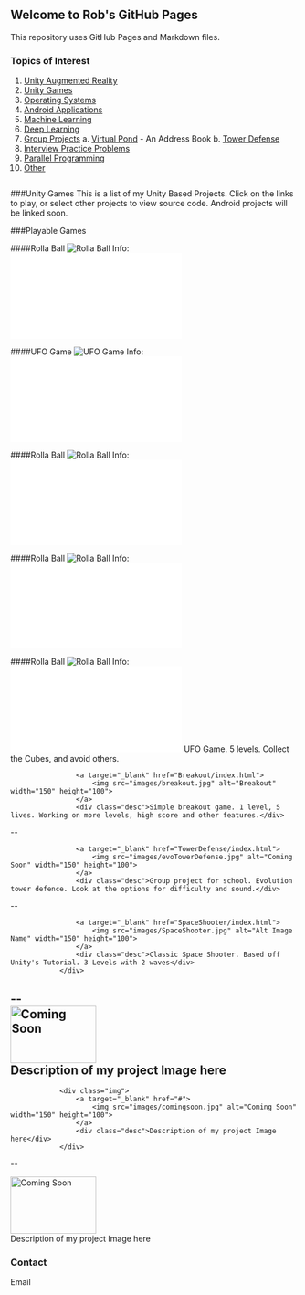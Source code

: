 ## Welcome to Rob's GitHub Pages

This repository uses GitHub Pages and Markdown files.

### Topics of Interest
1. [Unity Augmented Reality](https://robsap.github.io/#)
2. [Unity Games](https://robsap.github.io/#)
3. [Operating Systems](https://robsap.github.io/#)
4. [Android Applications](https://robsap.github.io/#)
5. [Machine Learning](https://robsap.github.io/#)
6. [Deep Learning](https://robsap.github.io/#)
7. [Group Projects](https://robsap.github.io/#)
  a. [Virtual Pond](https://robsap.github.io/#) - An Address Book
  b. [Tower Defense](https://robsap.github.io/#)
8. [Interview Practice Problems](https://robsap.github.io/#)
9. [Parallel Programming](https://robsap.github.io/#)
10. [Other](https://robsap.github.io/#)

```markdown

```
###Unity Games
This is a list of my Unity Based Projects. Click on the links to play, or select other projects to view source code.
Android projects will be linked soon.
							 
###Playable Games

####Rolla Ball
![Rolla Ball](/images/BallRoller.jpg)
Info: ![Rolla Ball](BallRoller/index.html)

####UFO Game
![UFO Game](images/UFOGame.jpg)
Info: ![Rolla Ball](/images/UFOGame/index.html)

####Rolla Ball
![Rolla Ball](/images/BallRoller.jpg)
Info: ![Rolla Ball](BallRoller/index.html)

####Rolla Ball
![Rolla Ball](/images/BallRoller.jpg)
Info: ![Rolla Ball](BallRoller/index.html)

####Rolla Ball
![Rolla Ball](/images/BallRoller.jpg)
Info: ![Rolla Ball](BallRoller/index.html) UFO Game. 5 levels. Collect the Cubes, and avoid others.



					<a target="_blank" href="Breakout/index.html">
						<img src="images/breakout.jpg" alt="Breakout" width="150" height="100">
					</a>
					<div class="desc">Simple breakout game. 1 level, 5 lives. Working on more levels, high score and other features.</div>
					
--


					<a target="_blank" href="TowerDefense/index.html">
						<img src="images/evoTowerDefense.jpg" alt="Coming Soon" width="150" height="100">
					</a>
					<div class="desc">Group project for school. Evolution tower defence. Look at the options for difficulty and sound.</div>

--

					<a target="_blank" href="SpaceShooter/index.html">
						<img src="images/SpaceShooter.jpg" alt="Alt Image Name" width="150" height="100">
					</a>
					<div class="desc">Classic Space Shooter. Based off Unity's Tutorial. 3 Levels with 2 waves</div>
				</div>
--
				<div class="img">
					<a target="_blank" href="#">
						<img src="images/comingsoon.jpg" alt="Coming Soon" width="150" height="100">
					</a>
					<div class="desc">Description of my project Image here</div>
				</div>
--
				<div class="img">
					<a target="_blank" href="#">
						<img src="images/comingsoon.jpg" alt="Coming Soon" width="150" height="100">
					</a>
					<div class="desc">Description of my project Image here</div>
				</div>
--
				<div class="img">
					<a target="_blank" href="#">
						<img src="images/comingsoon.jpg" alt="Coming Soon" width="150" height="100">
					</a>
					<div class="desc">Description of my project Image here</div>
				</div>


### Contact

Email 
